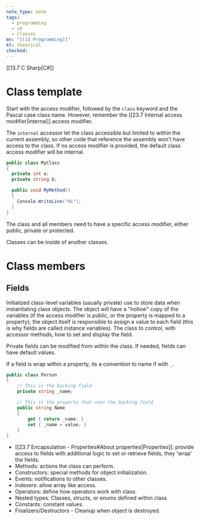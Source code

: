 ```yaml
---
note_type: note
tags:
  - programming
  - c#
  - classes
mn: "[[13 Programming]]"
kt: theorical
checked: 
---
```

[[13.7 C Sharp|C#]]

# Class template
Start with the access modifier, followed by the `class` keyword and the Pascal case class name. However, remember the [[23.7 Internal access modifier|internal]] access modifier.

 The `internal` accessor let the class accessible but limited to within the current assembly, so other code that reference the assembly won't have access to the class. If no access modifier is provided, the default class access modifier will be internal. 

```c#
public class MyClass
{
  private int a;
  private string b;

  public void MyMethod()
  {
    Console.WriteLine("Hi");
  }
}
```

The class and all members need to have a specific access modifier, either public, private or protected. 

Classes can be inside of another classes. 
# Class members
## Fields
Initialized class-level variables (usually private) use to store data when instantiating class objects. The object will have a "hollow" copy of the variables (if the access modifier is public, or the property is mapped to a property); the object itself is responsible to assign a value to each field (this is why fields are called instance variables). The class to control, with accessor methods, how to set and display the field.  

Private fields can be modified from within the class. If needed, fields can have default values. 

If a field is wrap within a property, its a convention to name if with `_`.

```c#
public class Person
{
    // This is the backing field
    private string _name;

    // This is the property that uses the backing field
    public string Name
    {
        get { return _name; }
        set { _name = value; }
    }
}
```

- [[23.7 Encapsulation - Properties#About properties|Properties]]: provide access to fields with additional logic to set or retrieve fields, they 'wrap' the fields. 
- Methods: actions the class can perform.
- Constructors: special methods for object initialization.
- Events: notifications to other classes.
- Indexers: allow array like access.
- Operators: define how operators work with class.
- Nested types:  Classes, structs, or enums defined within class
- Constants: constant values.
- Finalizers/Destructors - Cleanup when object is destroyed.